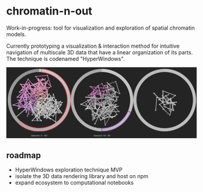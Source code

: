 # chromatin-n-out
Work-in-progress: tool for visualization and exploration of spatial chromatin models.

Currently prototyping a visualization & interaction method for intuitive navigation of multiscale 3D data that have a linear organization of its parts. The technique is codenamed "HyperWindows".

![chromatin-n-out WIP screenshot](screenshots/20230317145700.png)

## roadmap
- HyperWindows exploration technique MVP
- isolate the 3D data rendering library and host on npm
- expand ecosystem to computational notebooks
